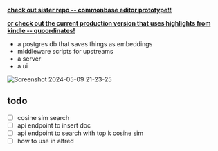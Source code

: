 **[check out sister repo -- commonbase editor prototype!!](https://github.com/bramses/commonbase-editor-prototype-quill)**

**[or check out the current production version that uses highlights from kindle -- quoordinates!](https://github.com/bramses/quoordinates)**

- a postgres db that saves things as embeddings
- middleware scripts for upstreams
- a server
- a ui

![Screenshot 2024-05-09 21-23-25](https://github.com/bramses/commonbase-prototype/assets/3282661/446f4630-0282-4667-a116-4b494ea4d778)


## todo

- [ ] cosine sim search
- [ ] api endpoint to insert doc
- [ ] api endpoint to search with top k cosine sim
- [ ] how to use in alfred
